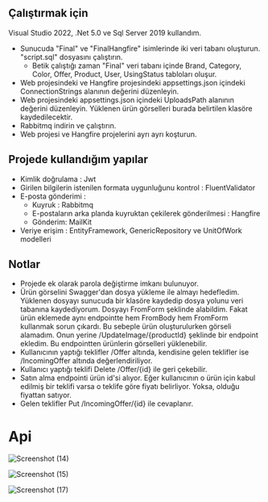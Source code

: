 ## Çalıştırmak için

Visual Studio 2022, .Net 5.0 ve Sql Server 2019 kullandım.

- Sunucuda "Final" ve "FinalHangfire" isimlerinde iki veri tabanı oluşturun. "script.sql" dosyasını çalıştırın.
  - Betik çalıştığı zaman "Final" veri tabanı içinde Brand, Category, Color, Offer, Product, User, UsingStatus tabloları oluşur.
- Web projesindeki ve Hangfire projesindeki appsettings.json içindeki ConnectionStrings alanının değerini düzenleyin.
- Web projesindeki appsettings.json içindeki UploadsPath alanının değerini düzenleyin. Yüklenen ürün görselleri burada belirtilen klasöre kaydedilecektir.
- Rabbitmq indirin ve çalıştırın.
- Web projesi ve Hangfire projelerini ayrı ayrı koşturun.


## Projede kullandığım yapılar

- Kimlik doğrulama : Jwt
- Girilen bilgilerin istenilen formata uygunluğunu kontrol : FluentValidator
- E-posta gönderimi :
  - Kuyruk : Rabbitmq
  - E-postaların arka planda kuyruktan çekilerek gönderilmesi : Hangfire
  - Gönderim: MailKit
- Veriye erişim : EntityFramework, GenericRepository ve UnitOfWork modelleri


## Notlar

- Projede ek olarak parola değiştirme imkanı bulunuyor.
- Ürün görselini Swagger'dan dosya yükleme ile almayı hedefledim. Yüklenen dosyayı sunucuda bir klasöre kaydedip dosya yolunu veri tabanına kaydediyorum. Dosyayı FromForm şeklinde alabildim. Fakat ürün eklemede aynı endpointte hem FromBody hem FromForm kullanmak sorun çıkardı. Bu sebeple ürün oluşturulurken görseli alamadım. Onun yerine /UpdateImage/{productId} şeklinde bir endpoint ekledim. Bu endpointten ürünlerin görselleri yüklenebilir.
- Kullanıcının yaptığı teklifler /Offer altında, kendisine gelen teklifler ise /IncomingOffer altında değerlendiriliyor.
- Kullanıcı yaptığı teklifi Delete /Offer/{id} ile geri çekebilir.
- Satın alma endpointi ürün id'si alıyor. Eğer kullanıcının o ürün için kabul edilmiş bir teklifi varsa o teklife göre fiyatı belirliyor. Yoksa, olduğu fiyattan satıyor.
- Gelen teklifler Put /IncomingOffer/{id} ile cevaplanır.

# Api
![Screenshot (14)](https://user-images.githubusercontent.com/33669453/154668708-7bc50a18-36c4-4b75-b7a4-a40b52c04e16.png)

![Screenshot (15)](https://user-images.githubusercontent.com/33669453/154668774-44e6162d-60fc-42cc-a679-bce988acfb98.png)

![Screenshot (17)](https://user-images.githubusercontent.com/33669453/154742535-847a68a3-49e6-42ff-85dd-471becbea9e1.png)

